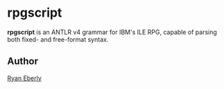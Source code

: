 # rpgscript

**rpgscript** is an ANTLR v4 grammar for IBM's ILE RPG, capable of parsing both fixed- and free-format syntax.

## Author
[Ryan Eberly](https://github.com/ryaneberly)